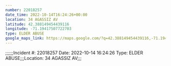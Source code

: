```yaml
---
number: 22018257
date_time: 2022-10-14T16:24:26+00:00
location: 34 AGASSIZ AV
latitude: 42.388149454439116
longitude: -71.19417507722703
type: ELDER ABUSE
google_maps_link: https://maps.google.com/?q=42.388149454439116,-71.19417507722703
---
```


;;;;;;Incident #: 22018257   Date: 2022-10-14 16:24:26   Type: ELDER ABUSE;;;Location: 34 AGASSIZ AV;;;
